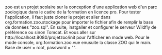 zoo est un projet scolaire sur la conception d'une application web d'un parc zoologique dans le cadre de la formation en licence pro.
Pour tester l'application, il faut juste cloner le projet et aller dans org.formation.zoo.stockage pour importer le fichier afin de remplir la base de données "zoo.sql". En suite, instgaller et configurer le serveur Wildfly de préférence ou sinon Tomcat. Et vous aller sur http://localhost:8080/projetzoo/init pour l'afficher en mode web. 
Pour le mode console, org.formation.zoo.vue enusuite la classe ZOO qui le main.
Base de user = root, password = "".
